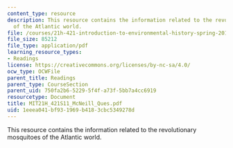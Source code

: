 ```yaml
---
content_type: resource
description: This resource contains the information related to the revolutionary mosquitoes
  of the Atlantic world.
file: /courses/21h-421-introduction-to-environmental-history-spring-2011/1eeea041bf931969b4183cbc5349278d_MIT21H_421S11_McNeill_Ques.pdf
file_size: 85212
file_type: application/pdf
learning_resource_types:
- Readings
license: https://creativecommons.org/licenses/by-nc-sa/4.0/
ocw_type: OCWFile
parent_title: Readings
parent_type: CourseSection
parent_uid: 750fa2b6-5229-5f4f-a73f-5bb7a4cc6919
resourcetype: Document
title: MIT21H_421S11_McNeill_Ques.pdf
uid: 1eeea041-bf93-1969-b418-3cbc5349278d
---
```

This resource contains the information related to the revolutionary mosquitoes of the Atlantic world.